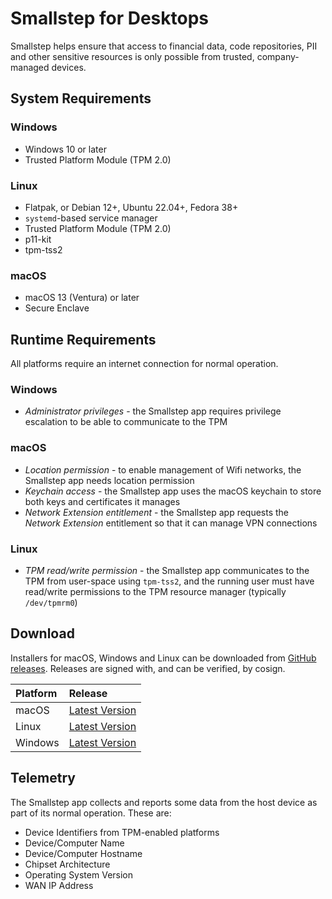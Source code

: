 # Smallstep for Desktops

Smallstep helps ensure that access to financial data, code repositories, PII and other sensitive resources is only possible from trusted, company-managed devices.

## System Requirements

### Windows

- Windows 10 or later
- Trusted Platform Module (TPM 2.0)

### Linux

- Flatpak, or Debian 12+, Ubuntu 22.04+, Fedora 38+
- `systemd`-based service manager
- Trusted Platform Module (TPM 2.0)
- p11-kit
- tpm-tss2

### macOS

- macOS 13 (Ventura) or later
- Secure Enclave

## Runtime Requirements

All platforms require an internet connection for normal operation.

### Windows

- *Administrator privileges* - the Smallstep app requires privilege escalation to be able to communicate to the TPM

### macOS

- *Location permission* - to enable management of Wifi networks, the Smallstep app needs location permission
- *Keychain access* - the Smallstep app uses the macOS keychain to store both keys and certificates it manages
- *Network Extension entitlement* - the Smallstep app requests the *Network Extension* entitlement so that it can manage VPN connections

### Linux

- *TPM read/write permission* - the Smallstep app communicates to the TPM from user-space using `tpm-tss2`, and the running user must have read/write permissions to the TPM resource manager (typically `/dev/tpmrm0`)

## Download

Installers for macOS, Windows and Linux can be downloaded from [GitHub releases](https://github.com/smallstep/smallstep-desktop/releases). Releases are signed with, and can be verified, by cosign.

| Platform  | Release  |
|:--|:--|
| macOS  | <a href='https://github.com/smallstep/smallstep-desktop/releases/latest/download/smallstep-desktop_darwin_universal.pkg'>Latest Version</a>  |
| Linux  | <a href='https://github.com/smallstep/smallstep-desktop/releases/latest/download/smallstep-desktop_linux_amd64.AppImage'>Latest Version</a>  |
| Windows  | <a href='https://github.com/smallstep/smallstep-desktop/releases/latest/download/smallstep_desktop_windows_amd64.appx'>Latest Version</a>  |

## Telemetry

The Smallstep app collects and reports some data from the host device as part of its normal operation. These are:

- Device Identifiers from TPM-enabled platforms
- Device/Computer Name
- Device/Computer Hostname
- Chipset Architecture
- Operating System Version
- WAN IP Address
